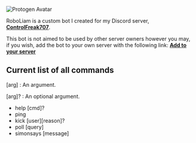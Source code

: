 ![Protogen Avatar](https://repository-images.githubusercontent.com/252278043/e73c6000-742f-11ea-9bb2-3744210750be)

RoboLiam is a custom bot I created for my Discord server, [**ControlFreak707**](https://discord.gg/WMArYB2).

This bot is not aimed to be used by other server owners however you may, if you wish, add the bot to your own server with the following link: [**Add to your server**](https://discordapp.com/api/oauth2/authorize?client_id=694637394300895273&permissions=8&scope=bot)

## Current list of all commands

[arg]
: An argument.

[arg]?
: An optional argument.

- help [cmd]?
- ping
- kick [user][reason]?
- poll [query]
- simonsays [message]
